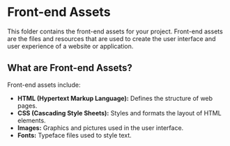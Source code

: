 # Front-end Assets

This folder contains the front-end assets for your project. Front-end assets are the files and resources that are used to create the user interface and user experience of a website or application.

## What are Front-end Assets?

Front-end assets include:

- **HTML (Hypertext Markup Language):** Defines the structure of web pages.
- **CSS (Cascading Style Sheets):** Styles and formats the layout of HTML elements.
- **Images:** Graphics and pictures used in the user interface.
- **Fonts:** Typeface files used to style text.